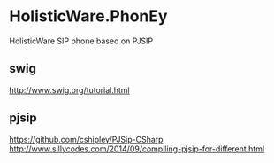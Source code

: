 # HolisticWare.PhonEy

HolisticWare SIP phone based on PJSIP


## swig

http://www.swig.org/tutorial.html

## pjsip

https://github.com/cshipley/PJSip-CSharp
http://www.sillycodes.com/2014/09/compiling-pjsip-for-different.html

